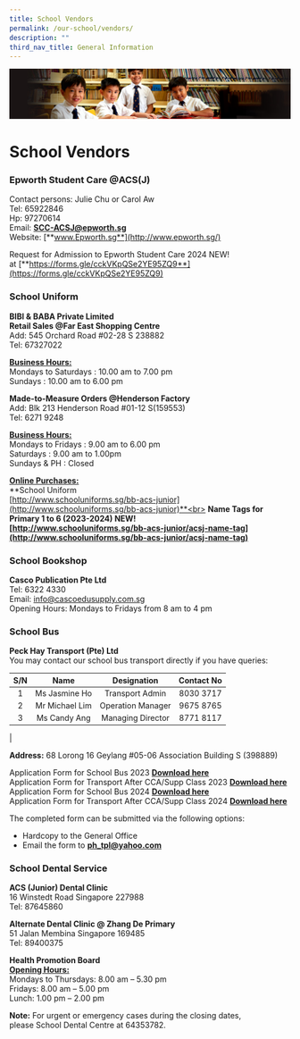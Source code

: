 ```yaml
---
title: School Vendors
permalink: /our-school/vendors/
description: ""
third_nav_title: General Information
---
```

![](/images/Sub-banner1.jpg)

School Vendors
==============

### **Epworth Student Care @ACS(J)**

Contact persons: Julie Chu or Carol Aw<br>
Tel: 65922846<br>
Hp: 97270614<br>
Email:&nbsp;[**SCC-ACSJ@epworth.sg**](mailto:SCC-ACSJ@epworth.sg)<br>
Website:&nbsp;[**www.Epworth.sg**](http://www.epworth.sg/)

Request for Admission to Epworth Student Care 2024 NEW! at&nbsp;[**https://forms.gle/cckVKpQSe2YE95ZQ9**](https://forms.gle/cckVKpQSe2YE95ZQ9)

### **School Uniform**

**BIBI &amp; BABA Private Limited**<br>
**Retail Sales @Far East Shopping Centre**<br>
Add: 545 Orchard Road #02-28&nbsp;S 238882<br>
Tel: 67327022&nbsp;  

<b><u>Business Hours:</u></b><br>
Mondays to Saturdays : 10.00 am to 7.00 pm<br>
Sundays : 10.00 am to 6.00 pm&nbsp;  

**Made-to-Measure Orders @Henderson Factory**<br>
Add: Blk 213 Henderson Road #01-12 S(159553)<br>
Tel: 6271 9248
  
<b><u>Business Hours:</u></b><br>
Mondays to Fridays : 9.00 am to 6.00 pm<br>
Saturdays : 9.00 am to 1.00pm<br>
Sundays &amp; PH : Closed

<b><u>Online Purchases:</u></b><br>
**School Uniform<br>
[http://www.schooluniforms.sg/bb-acs-junior](http://www.schooluniforms.sg/bb-acs-junior)**<br>
**Name Tags for Primary 1 to 6 (2023-2024) NEW!<br>
[http://www.schooluniforms.sg/bb-acs-junior/acsj-name-tag](http://www.schooluniforms.sg/bb-acs-junior/acsj-name-tag)**

### **School Bookshop**

**Casco Publication Pte Ltd**<br>
Tel: 6322 4330<br>
Email:&nbsp;[info@cascoedusupply.com.sg](mailto:info@cascoedusupply.com.sg)<br>
Opening Hours: Mondays to Fridays from 8 am to 4 pm


### **School Bus**

**Peck Hay Transport (Pte) Ltd**  <br>
You may contact our school bus transport directly if you have queries:

| S/N | Name | Designation | Contact No |
|:---:|:---:|:---:|:---:|
| 1 | Ms Jasmine Ho | Transport Admin | 8030 3717 |
| 2 | Mr Michael Lim | Operation Manager | 9675 8765 |
| 3 | Ms Candy Ang | Managing Director | 8771 8117 |
|

**Address:**&nbsp;68 Lorong 16 Geylang #05-06&nbsp;Association Building S (398889)


Application Form for School Bus 2023 **[Download here](/files/form3.pdf)**<br>
Application Form for Transport After CCA/Supp Class 2023 **[Download here](/files/form4.pdf)**<br>
Application Form for School Bus 2024 **[Download here](/files/ACSJSchBusReg2024.pdf)**<br>
Application Form for Transport After CCA/Supp Class 2024 **[Download here](/files/ACSJSchBusReg2024CCASupp.pdf)**


The completed form can be submitted via the following options:  

*   Hardcopy to the General Office
*   Email the form to&nbsp;**[ph\_tpl@yahoo.com](mailto:ph_tpl@yahoo.com)**

	
### **School Dental Service**

**ACS (Junior) Dental Clinic**<br>
16 Winstedt Road Singapore 227988<br>
Tel: 87645860

**Alternate Dental Clinic @ Zhang De Primary**&nbsp;<br>
51 Jalan Membina Singapore 169485<br>
Tel: 89400375

**Health Promotion Board**<br>
<b><u>Opening Hours:</u></b><br>
Mondays to Thursdays: 8.00 am – 5.30 pm<br>
Fridays: 8.00 am – 5.00 pm<br>
Lunch: 1.00 pm – 2.00 pm

**Note:**&nbsp;For urgent or emergency cases during the&nbsp;closing dates, please&nbsp;School Dental Centre at 64353782.